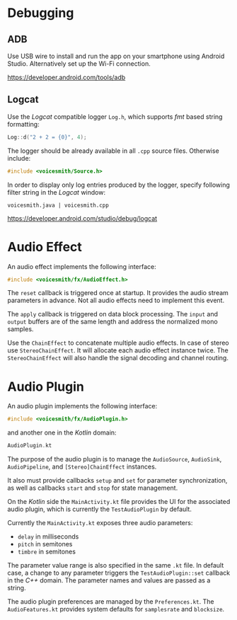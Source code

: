 # Debugging

## ADB

Use USB wire to install and run the app on your smartphone using Android Studio. Alternatively set up the Wi-Fi connection.

https://developer.android.com/tools/adb

## Logcat

Use the _Logcat_ compatible logger `Log.h`, which supports _fmt_ based string formatting:

```c++
Log::d("2 + 2 = {0}", 4);
```

The logger should be already available in all `.cpp` source files. Otherwise include:

```c++
#include <voicesmith/Source.h>
```

In order to display only log entries produced by the logger, specify following filter string in the _Logcat_ window:

```
voicesmith.java | voicesmith.cpp
```

https://developer.android.com/studio/debug/logcat

# Audio Effect

An audio effect implements the following interface:

```c++
#include <voicesmith/fx/AudioEffect.h>
```

The `reset` callback is triggered once at startup. It provides the audio stream parameters in advance. Not all audio effects need to implement this event.

The `apply` callback is triggered on data block processing. The `input` and `output` buffers are of the same length and address the normalized mono samples.

Use the `ChainEffect` to concatenate multiple audio effects. In case of stereo use `StereoChainEffect`. It will allocate each audio effect instance twice. The `StereoChainEffect` will also handle the signal decoding and channel routing.

# Audio Plugin

An audio plugin implements the following interface:

```c++
#include <voicesmith/fx/AudioPlugin.h>
```

and another one in the _Kotlin_ domain:

```c++
AudioPlugin.kt
```

The purpose of the audio plugin is to manage the `AudioSource`, `AudioSink`, `AudioPipeline`, and `[Stereo]ChainEffect` instances.

It also must provide callbacks `setup` and `set` for parameter synchronization, as well as callbacks `start` and `stop` for state management.

On the _Kotlin_ side the `MainActivity.kt` file provides the UI for the associated audio plugin, which is currently the `TestAudioPlugin` by default.

Currently the `MainActivity.kt` exposes three audio parameters:

- `delay` in milliseconds
- `pitch` in semitones
- `timbre` in semitones

The parameter value range is also specified in the same `.kt` file. In default case, a change to any parameter triggers the `TestAudioPlugin::set` callback in the _C++_ domain. The parameter names and values are passed as a string.

The audio plugin preferences are managed by the `Preferences.kt`. The `AudioFeatures.kt` provides system defaults for `samplesrate` and `blocksize`.
